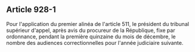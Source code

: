 Article 928-1
----
Pour l'application du premier alinéa de l'article 511, le président du tribunal
supérieur d'appel, après avis du procureur de la République, fixe par
ordonnance, pendant la première quinzaine du mois de décembre, le nombre des
audiences correctionnelles pour l'année judiciaire suivante.
